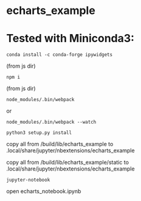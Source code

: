echarts_example
=====

Tested with Miniconda3:
====

```
conda install -c conda-forge ipywidgets
```

(from js dir) 
```
npm i
```

(from js dir) 
```
node_modules/.bin/webpack
```
or 
```
node_modules/.bin/webpack --watch
```

```
python3 setup.py install
```

copy all from <project>/build/lib/echarts_example to .local/share/jupyter/nbextensions/echarts_example

copy all from <project>/build/lib/echarts_example/static to .local/share/jupyter/nbextensions/echarts_example

```
jupyter-notebook
```

open echarts_notebook.ipynb
